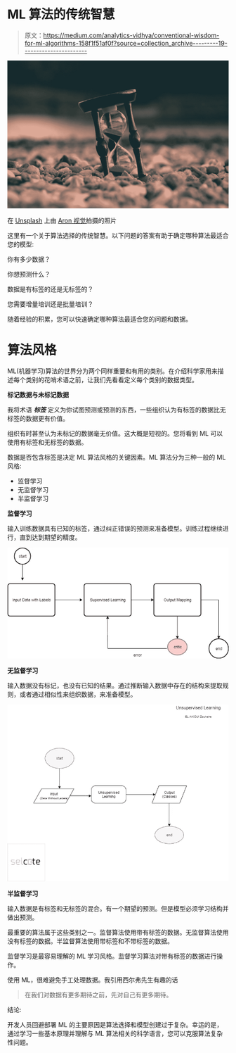 # ML 算法的传统智慧

> 原文：<https://medium.com/analytics-vidhya/conventional-wisdom-for-ml-algorithms-158f1f51af0f?source=collection_archive---------19----------------------->

![](img/9a0a05e6f2d154c24bcd45257abeb829.png)

在 [Unsplash](https://unsplash.com?utm_source=medium&utm_medium=referral) 上由 [Aron 视觉](https://unsplash.com/@aronvisuals?utm_source=medium&utm_medium=referral)拍摄的照片

这里有一个关于算法选择的传统智慧。以下问题的答案有助于确定哪种算法最适合您的模型:

你有多少数据？

你想预测什么？

数据是有标签的还是无标签的？

您需要增量培训还是批量培训？

随着经验的积累，您可以快速确定哪种算法最适合您的问题和数据。

# **算法风格**

ML(机器学习)算法的世界分为两个同样重要和有用的类别。在介绍科学家用来描述每个类别的花哨术语之前，让我们先看看定义每个类别的数据类型。

**标记数据与未标记数据**

我将术语 ***标签*** 定义为你试图预测或预测的东西，一些组织认为有标签的数据比无标签的数据更有价值。

组织有时甚至认为未标记的数据毫无价值。这大概是短视的。您将看到 ML 可以使用有标签和无标签的数据。

数据是否包含标签是决定 ML 算法风格的关键因素。ML 算法分为三种一般的 ML 风格:

*   监督学习
*   无监督学习
*   半监督学习

**监督学习**

输入训练数据具有已知的标签，通过纠正错误的预测来准备模型。训练过程继续进行，直到达到期望的精度。

![](img/3014ce738f446f6bdb8ece2060dd34a6.png)

**无监督学习**

输入数据没有标记，也没有已知的结果。通过推断输入数据中存在的结构来提取规则，或者通过相似性来组织数据，来准备模型。

![](img/a59642de6ecbdcc77f4732dd22dc60f3.png)

**半监督学习**

输入数据是有标签和无标签的混合。有一个期望的预测。但是模型必须学习结构并做出预测。

最重要的算法属于这些类别之一。监督算法使用带有标签的数据。无监督算法使用没有标签的数据。半监督算法使用带标签和不带标签的数据。

监督学习是最容易理解的 ML 学习风格。监督学习算法对带有标签的数据进行操作。

使用 ML，很难避免手工处理数据。我引用西尔弗先生有趣的话

> 在我们对数据有更多期待之前，先对自己有更多期待。

结论:

开发人员回避部署 ML 的主要原因是算法选择和模型创建过于复杂。幸运的是，通过学习一些基本原理并理解与 ML 算法相关的科学语言，您可以克服算法复杂性问题。